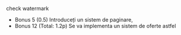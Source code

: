 check watermark

- Bonus 5 (0.5) Introduceți un sistem de paginare,
- Bonus 12 (Total: 1.2p) Se va implementa un sistem de oferte astfel

